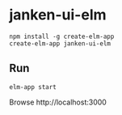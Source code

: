 # janken-ui-elm

```
npm install -g create-elm-app
create-elm-app janken-ui-elm
```

## Run

```
elm-app start
```

Browse http://localhost:3000

